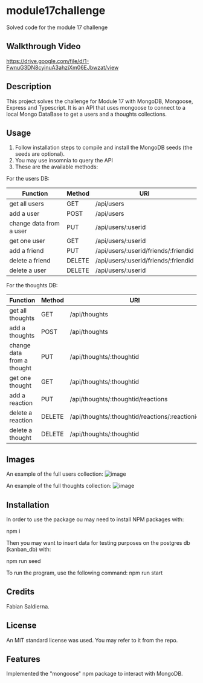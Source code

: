 # module17challenge
Solved code for the module 17 challenge

## Walkthrough Video
https://drive.google.com/file/d/1-FwnuG3DN8cyinuA3ahzjXm06EJbwzat/view

## Description
This project solves the challenge for Module 17 with MongoDB, Mongoose, Express and Typescript. It is an API that uses mongoose to connect to a local Mongo DataBase to get a users and a thoughts collections.

## Usage
1. Follow installation steps to compile and install the MongoDB seeds (the seeds are optional).
2. You may use insomnia to query the API
3. These are the available methods:

For the users DB:

   | Function                 | Method        |  URI                                    |
   | ------------------------ | ------------- | --------------------------------------- |
   | get all users            |  GET          |  /api/users                             | 
   | add a user               |  POST         |  /api/users                             |
   | change data from a user  |  PUT          |  /api/users/:userid                     |
   | get one user             |  GET          |  /api/users/:userid                     |
   | add a friend             |  PUT          |  /api/users/:userid/friends/:friendid   |
   | delete a friend          |  DELETE       |  /api/users/:userid/friends/:friendid   |
   | delete a user            |  DELETE       |  /api/users/:userid                     | 
    
For the thoughts DB:

   | Function                    | Method        |  URI                                             |
   | --------------------------- | ------------- | ------------------------------------------------ |
   | get all thoughts            |  GET          |  /api/thoughts                                   | 
   | add a thoughts              |  POST         |  /api/thoughts                                   |
   | change data from a thought  |  PUT          |  /api/thoughts/:thoughtid                        |
   | get one thought             |  GET          |  /api/thoughts/:thoughtid                        |
   | add a reaction              |  PUT          |  /api/thoughts/:thoughtid/reactions              |
   | delete a reaction           |  DELETE       |  /api/thoughts/:thoughtid/reactions/:reactionid  |
   | delete a thought            |  DELETE       |  /api/thoughts/:thoughtid                        |

## Images
An example of the full users collection:
  ![image](https://github.com/user-attachments/assets/ee4c9dbe-a90e-45ec-87ff-47b601b18d9c)

An example of the full thoughts collection:
  ![image](https://github.com/user-attachments/assets/b7dfb7ad-869b-4c31-a219-c4f525061894)

## Installation
In order to use the package ou may need to install NPM packages with:

  npm i

Then you may want to insert data for testing purposes on the postgres db (kanban_db) with:

  npm run seed

To run the program, use the following command:
  npm run start

## Credits
Fabian Saldierna.

## License
An MIT standard license was used. You may refer to it from the repo.

## Features
Implemented the "mongoose" npm package to interact with MongoDB.
